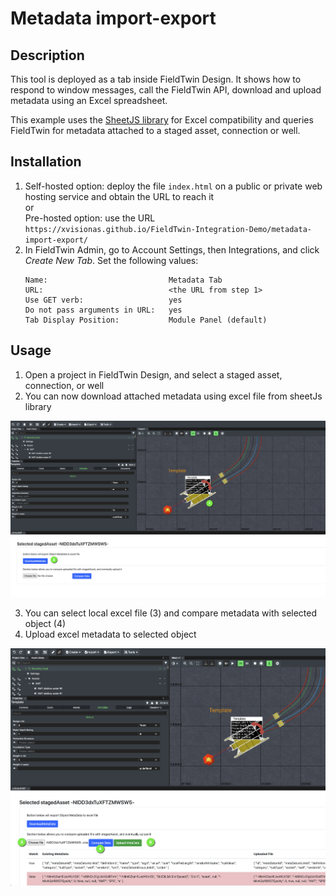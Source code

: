 # Metadata import-export

## Description

This tool is deployed as a tab inside FieldTwin Design. It shows how to respond to
window messages, call the FieldTwin API, download and upload metadata using an Excel
spreadsheet.

This example uses the [SheetJS library](https://sheetjs.com/) for Excel compatibility
and queries FieldTwin for metadata attached to a staged asset, connection or well.

## Installation

1. Self-hosted option: deploy the file `index.html` on a public or private web
   hosting service and obtain the URL to reach it  
   or  
   Pre-hosted option: use the URL `https://xvisionas.github.io/FieldTwin-Integration-Demo/metadata-import-export/`
2. In FieldTwin Admin, go to Account Settings, then Integrations, and click _Create New Tab_.
   Set the following values:  
   ```
   Name:                           Metadata Tab
   URL:                            <the URL from step 1>
   Use GET verb:                   yes
   Do not pass arguments in URL:   yes
   Tab Display Position:           Module Panel (default)
   ```

## Usage

1. Open a project in FieldTwin Design, and select a staged asset, connection, or well
2. You can now download attached metadata using excel file from sheetJs library

![Object with no documents uploaded](./step1-2.png)

3. You can select local excel file (3) and compare metadata with selected object (4) 
4. Upload excel metadata to selected object

![Object with one document uploaded](./step3-4-5.png)
